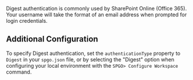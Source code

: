 Digest authentication is commonly used by SharePoint Online (Office 365). Your username will take the format of an email address when prompted for login credentials.

## Additional Configuration
To specify Digest authentication, set the `authenticationType` property to `Digest` in your `spgo.json` file, or by selecting the "Digest" option when configuring your local environment with the `SPGO> Configure Workspace` command.
